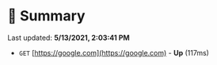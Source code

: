 # 📖 Summary
Last updated: **5/13/2021, 2:03:41 PM**

- `GET` [https://google.com](https://google.com) - **Up** (117ms)
